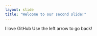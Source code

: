 ```yaml
---
layout: slide
title: "Welcome to our second slide!"
---
```

I love GitHub
Use the left arrow to go back!
